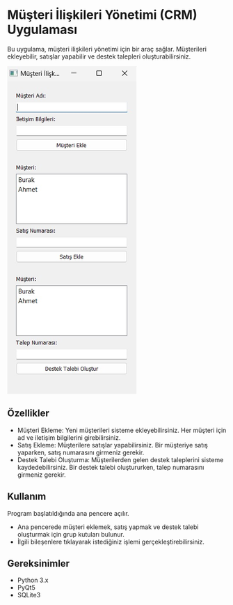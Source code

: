 <h1>Müşteri İlişkileri Yönetimi (CRM) Uygulaması</h1>
<p>Bu uygulama, müşteri ilişkileri yönetimi için bir araç sağlar. Müşterileri ekleyebilir, satışlar yapabilir ve destek talepleri oluşturabilirsiniz.</p>
<img src="Musteri.jpeg"/>

<h2>Özellikler</h2>
<ul>
  <li>Müşteri Ekleme: Yeni müşterileri sisteme ekleyebilirsiniz. Her müşteri için ad ve iletişim bilgilerini girebilirsiniz.</li>
  <li>Satış Ekleme: Müşterilere satışlar yapabilirsiniz. Bir müşteriye satış yaparken, satış numarasını girmeniz gerekir.</li>
  <li>Destek Talebi Oluşturma: Müşterilerden gelen destek taleplerini sisteme kaydedebilirsiniz. Bir destek talebi oluştururken, talep numarasını girmeniz gerekir.</li>
</ul>
<h2>Kullanım</h2>
<p>Program başlatıldığında ana pencere açılır.</p>
<ul>
  <li>Ana pencerede müşteri eklemek, satış yapmak ve destek talebi oluşturmak için grup kutuları bulunur.</li>
  <li>İlgili bileşenlere tıklayarak istediğiniz işlemi gerçekleştirebilirsiniz.</li>
</ul>
<h2>Gereksinimler</h2>
<ul>
  <li>Python 3.x</li>
  <li>PyQt5</li>
  <li>SQLite3</li>
</ul>
